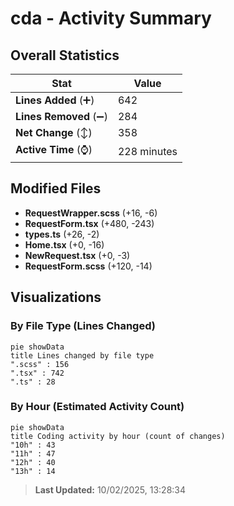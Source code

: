 # cda - Activity Summary 

## Overall Statistics

| Stat                   | Value                                                             |
| ---------------------- | ----------------------------------------------------------------- |
| **Lines Added** (➕)   | 642                                          |
| **Lines Removed** (➖) | 284                                        |
| **Net Change** (↕)    | 358                |
| **Active Time** (⌚)   | 228 minutes |


## Modified Files
- **RequestWrapper.scss** (+16, -6)
- **RequestForm.tsx** (+480, -243)
- **types.ts** (+26, -2)
- **Home.tsx** (+0, -16)
- **NewRequest.tsx** (+0, -3)
- **RequestForm.scss** (+120, -14)

## Visualizations

### By File Type (Lines Changed)

```mermaid
pie showData
title Lines changed by file type
".scss" : 156
".tsx" : 742
".ts" : 28
```

### By Hour (Estimated Activity Count)

```mermaid
pie showData
title Coding activity by hour (count of changes)
"10h" : 43
"11h" : 47
"12h" : 40
"13h" : 14
```


> **Last Updated:** 10/02/2025, 13:28:34